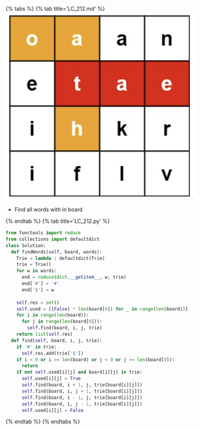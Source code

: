 {% tabs %}
{% tab title='LC_212.md' %}
![](images/20210228_150711.png)
* Find all words with in board

{% endtab %}
{% tab title='LC_212.py' %}

```py
from functools import reduce
from collections import defaultdict
class Solution:
  def findWords(self, board, words):
    Trie = lambda : defaultdict(Trie)
    trie = Trie()
    for w in words:
      end = reduce(dict.__getitem__, w, trie)
      end['#'] = '#'
      end['$'] = w

    self.res = set()
    self.used = [[False] * len(board[0]) for _ in range(len(board))]
    for i in range(len(board)):
      for j in range(len(board[0])):
        self.find(board, i, j, trie)
    return list(self.res)
  def find(self, board, i, j, trie):
    if '#' in trie:
      self.res.add(trie['$'])
    if i < 0 or i >= len(board) or j < 0 or j >= len(board[0]):
      return
    if not self.used[i][j] and board[i][j] in trie:
      self.used[i][j] = True
      self.find(board, i + 1, j, trie[board[i][j]])
      self.find(board, i, j + 1, trie[board[i][j]])
      self.find(board, i - 1, j, trie[board[i][j]])
      self.find(board, i, j - 1, trie[board[i][j]])
      self.used[i][j] = False
```

{% endtab %}
{% endtabs %}